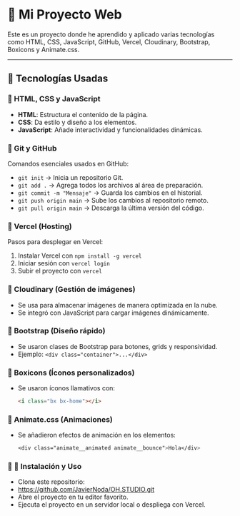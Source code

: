 # 🚀 Mi Proyecto Web

Este es un proyecto donde he aprendido y aplicado varias tecnologías como HTML, CSS, JavaScript, GitHub, Vercel, Cloudinary, Bootstrap, Boxicons y Animate.css.

---

## 📌 Tecnologías Usadas

### 🔹 HTML, CSS y JavaScript
- **HTML**: Estructura el contenido de la página.
- **CSS**: Da estilo y diseño a los elementos.
- **JavaScript**: Añade interactividad y funcionalidades dinámicas.

### 🔹 Git y GitHub
Comandos esenciales usados en GitHub:
- `git init` → Inicia un repositorio Git.
- `git add .` → Agrega todos los archivos al área de preparación.
- `git commit -m "Mensaje"` → Guarda los cambios en el historial.
- `git push origin main` → Sube los cambios al repositorio remoto.
- `git pull origin main` → Descarga la última versión del código.

### 🔹 Vercel (Hosting)
Pasos para desplegar en Vercel:
1. Instalar Vercel con `npm install -g vercel`
2. Iniciar sesión con `vercel login`
3. Subir el proyecto con `vercel`

### 🔹 Cloudinary (Gestión de imágenes)
- Se usa para almacenar imágenes de manera optimizada en la nube.
- Se integró con JavaScript para cargar imágenes dinámicamente.

### 🔹 Bootstrap (Diseño rápido)
- Se usaron clases de Bootstrap para botones, grids y responsividad.
- Ejemplo: `<div class="container">...</div>`

### 🔹 Boxicons (Íconos personalizados)
- Se usaron íconos llamativos con:
  ```html
  <i class="bx bx-home"></i>


### 🔹 Animate.css (Animaciones)
- Se añadieron efectos de animación en los elementos:
  ```css
  <div class="animate__animated animate__bounce">Hola</div>


### 🔹 📌 Instalación y Uso
- Clona este repositorio:
- https://github.com/JavierNoda/OH.STUDIO.git
- Abre el proyecto en tu editor favorito.
- Ejecuta el proyecto en un servidor local o despliega con Vercel.
